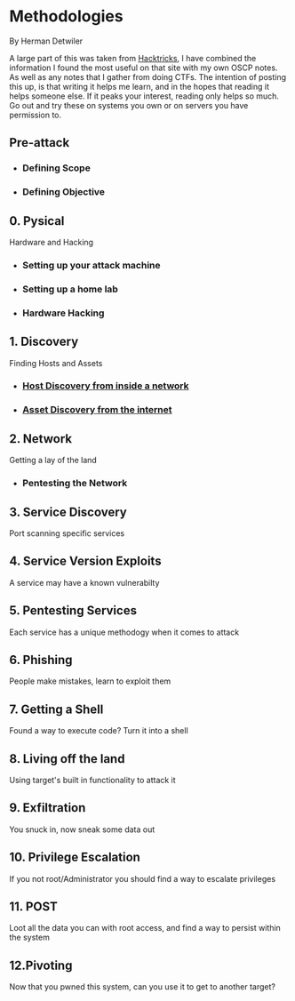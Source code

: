# Methodologies
By Herman Detwiler

A large part of this was taken from [Hacktricks](https://book.hacktricks.xyz/welcome/readme), I have combined the information I found the most useful on that site with my own OSCP notes. As well as any notes that I gather from doing CTFs. The intention of posting this up, is that writing it helps me learn, and in the hopes that reading it helps someone else. If it peaks your interest, reading only helps so much. Go out and try these on systems you own or on servers you have permission to.

## Pre-attack

+ ### Defining Scope

+ ### Defining Objective

## 0. Pysical
Hardware and Hacking
	
+ ### Setting up your attack machine

+ ### Setting up a home lab

+ ### Hardware Hacking

## 1. Discovery
Finding Hosts and Assets
	
+ ### [Host Discovery from inside a network](/Network/README.md#network-hacking)

+ ### [Asset Discovery from the internet](/External/README.md#external-recon)

## 2. Network
Getting a lay of the land

+ ### Pentesting the Network

## 3. Service Discovery
Port scanning specific services


## 4. Service Version Exploits
A service may have a known vulnerabilty

## 5. Pentesting Services
Each service has a unique methodogy when it comes to attack

## 6. Phishing
People make mistakes, learn to exploit them

## 7. Getting a Shell
Found a way to execute code? Turn it into a shell

## 8. Living off the land
Using target's built in functionality to attack it

## 9. Exfiltration
You snuck in, now sneak some data out

## 10. Privilege Escalation
If you not root/Administrator you should find a way to escalate privileges

## 11. POST
Loot all the data you can with root access, and find a way to persist within the system

## 12.Pivoting
Now that you pwned this system, can you use it to get to another target?
